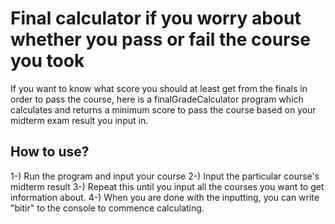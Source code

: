 # Final calculator if you worry about whether you pass or fail the course you took

If you want to know what score you should at least get from the finals in order to pass the course, here is a finalGradeCalculator program which calculates and returns a minimum score to pass the course based on your midterm exam result you input in.

## How to use?


1-) Run the program and input your course
2-) Input the particular course's midterm result
3-) Repeat this until you input all the courses you want to get information about.
4-) When you are done with the inputting, you can write "bitir" to the console to commence calculating.
